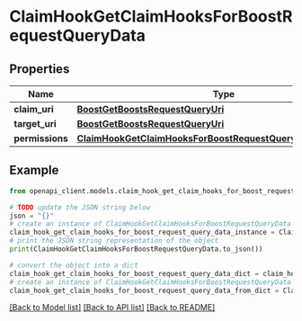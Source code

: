 # ClaimHookGetClaimHooksForBoostRequestQueryData


## Properties

Name | Type | Description | Notes
------------ | ------------- | ------------- | -------------
**claim_uri** | [**BoostGetBoostsRequestQueryUri**](BoostGetBoostsRequestQueryUri.md) |  | [optional] 
**target_uri** | [**BoostGetBoostsRequestQueryUri**](BoostGetBoostsRequestQueryUri.md) |  | [optional] 
**permissions** | [**ClaimHookGetClaimHooksForBoostRequestQueryDataPermissions**](ClaimHookGetClaimHooksForBoostRequestQueryDataPermissions.md) |  | [optional] 

## Example

```python
from openapi_client.models.claim_hook_get_claim_hooks_for_boost_request_query_data import ClaimHookGetClaimHooksForBoostRequestQueryData

# TODO update the JSON string below
json = "{}"
# create an instance of ClaimHookGetClaimHooksForBoostRequestQueryData from a JSON string
claim_hook_get_claim_hooks_for_boost_request_query_data_instance = ClaimHookGetClaimHooksForBoostRequestQueryData.from_json(json)
# print the JSON string representation of the object
print(ClaimHookGetClaimHooksForBoostRequestQueryData.to_json())

# convert the object into a dict
claim_hook_get_claim_hooks_for_boost_request_query_data_dict = claim_hook_get_claim_hooks_for_boost_request_query_data_instance.to_dict()
# create an instance of ClaimHookGetClaimHooksForBoostRequestQueryData from a dict
claim_hook_get_claim_hooks_for_boost_request_query_data_from_dict = ClaimHookGetClaimHooksForBoostRequestQueryData.from_dict(claim_hook_get_claim_hooks_for_boost_request_query_data_dict)
```
[[Back to Model list]](../README.md#documentation-for-models) [[Back to API list]](../README.md#documentation-for-api-endpoints) [[Back to README]](../README.md)


